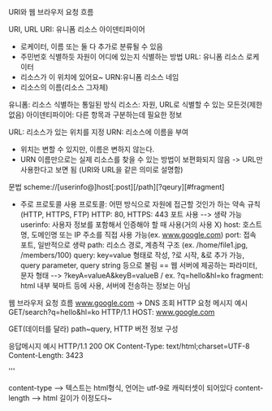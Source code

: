 URI와 웹 브라우저 요청 흐름

URI, URL
URI: 유니폼 리소스 아이덴티파이어
- 로케이터, 이름 또는 둘 다 추가로 분류될 수 있음
- 주민번호 식별하듯 자원이 어디에 있는지 식별하는 방법
URL: 유니폼 리소스 로케이터
- 리소스가 이 위치에 있어요~
URN:유니폼 리소스 네임
- 리소스의 이름(리소스 그자체)

유니폼: 리소스 식별하는 통일된 방식
리소스: 자원, URL로 식별할 수 있는 모든것(제한 없음)
아이덴티파이어: 다른 항목과 구분하는데 필요한 정보

URL: 리소스가 있는 위치를 지정
URN: 리소스에 이름을 부여
- 위치는 변할 수 있지만, 이름은 변하지 않는다.
- URN 이름만으로는 실제 리소스를 찾을 수 있는 방법이 보편화되지 않음
-> URL만 사용한다고 보면 됨 (URI와 URL을 같은 의미로 설명함)

문법
scheme://[userinfo@]host[:post][/path][?qeury][#fragment]
- 주로 프로토콜 사용
프로토콜: 어떤 방식으로 자원에 접근할 것인가 하는 약속 규칙(HTTP, HTTPS, FTP)
HTTP: 80, HTTPS: 443 포트 사용 --> 생략 가능
userinfo: 사용자 정보를 포함해서 인증해야 할 때 사용(거의 사용 X)
host: 호스트명, 도메인명 또는 IP 주소를 직접 사용 가능(ex. www.google.com)
port: 접속 포트, 일반적으로 생략
path: 리소스 경로, 계층적 구조 (ex. /home/file1.jpg, /members/100)
query: key=value 형태로 작성, ?로 시작, &로 추가 가능, query parameter, query string 등으로 불림 == 웹 서버에 제공하는 파라미터, 문자 형태
--> ?keyA=valueA&keyB=valueB / ex. ?q=hello&hl=ko
fragment: html 내부 북마트 등에 사용, 서버에 전송하는 정보는 아님

웹 브라우저 요청 흐름
www.google.com -> DNS 조회 
HTTP 요청 메시지 예시
GET/search?q=hello&hl=ko HTTP/1.1
HOST: www.google.com

GET(데이터를 달라) path~query, HTTP 버전 정보 구성

응답메시지 예시
HTTP/1.1 200 OK
Content-Type: text/html;charset=UTF-8
Content-Length: 3423
<html> ''' </html>

content-type --> 텍스트는 html형식, 언어는 utf-9로 캐릭터셋이 되어있다
content-length --> html 길이가 이정도다~

